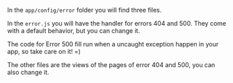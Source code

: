 In the `app/config/error` folder you will find three files.

In the `error.js` you will have the handler for errors 404 and 500.
They come with a default behavior, but you can change it.

The code for Error 500 fill run when a uncaught exception happen in your app, so take care on it! =)

The other files are the views of the pages of error 404 and 500, you can also change it.